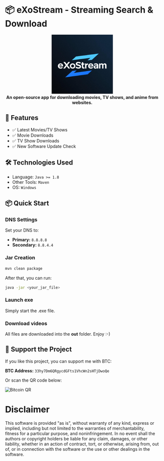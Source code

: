 # 📦 eXoStream - Streaming Search & Download

<p align="center">
  <img src="bin/icon.png" alt="logo" width="200"/><br>
  <b>An open-source app for downloading movies, TV shows, and anime from websites.</b>
</p>

  
## 🚀 Features

- ✅ Latest Movies/TV Shows
- ✅ Movie Downloads
- ✅ TV Show Downloads
- ✅ New Software Update Check

## 🛠️ Technologies Used

- Language: `Java >= 1.8`
- Other Tools: `Maven`
- OS: `Windows`

## 📦 Quick Start

### DNS Settings

Set your DNS to:

- **Primary:** `8.8.8.8`  
- **Secondary:** `8.8.4.4`

### Jar Creation

```bash
mvn clean package
```
After that, you can run:

```bash
java -jar <your_jar_file>
```

### Launch exe 
Simply start the .exe file. 

### Download videos
All files are downloaded into the **out** folder. Enjoy :-)

## 💝 Support the Project
If you like this project, you can support me with BTC:  

**BTC Address:** `33hy7Dm6QRgycdGFts1VhcWn2sHTjDwoQe`  

Or scan the QR code below:  

![Bitcoin QR](https://api.qrserver.com/v1/create-qr-code/?data=33hy7Dm6QRgycdGFts1VhcWn2sHTjDwoQe&size=150x150)
 
# Disclaimer

This software is provided "as is", without warranty of any kind, express or implied, including but not limited to the warranties of merchantability, fitness for a particular purpose, and noninfringement. In no event shall the authors or copyright holders be liable for any claim, damages, or other liability, whether in an action of contract, tort, or otherwise, arising from, out of, or in connection with the software or the use or other dealings in the software.